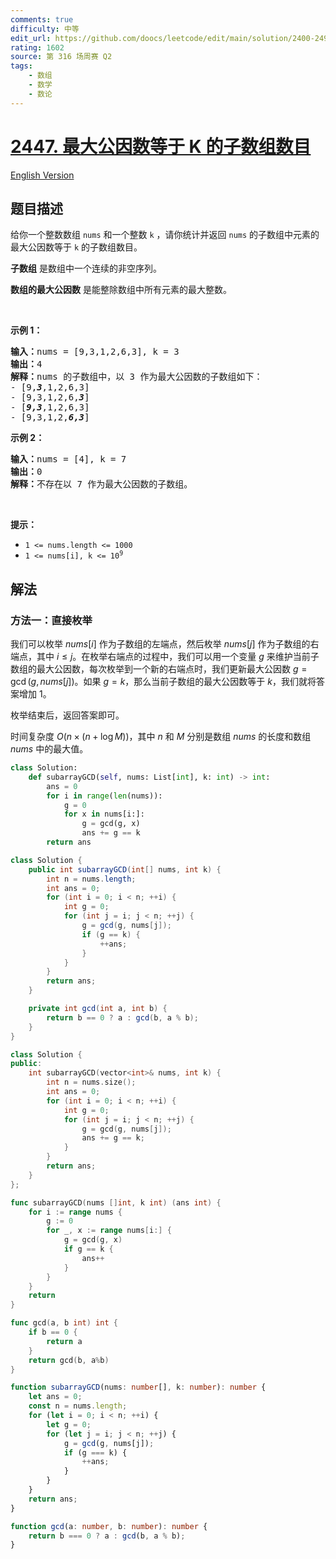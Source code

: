 ```yaml
---
comments: true
difficulty: 中等
edit_url: https://github.com/doocs/leetcode/edit/main/solution/2400-2499/2447.Number%20of%20Subarrays%20With%20GCD%20Equal%20to%20K/README.md
rating: 1602
source: 第 316 场周赛 Q2
tags:
    - 数组
    - 数学
    - 数论
---
```


<!-- problem:start -->

# [2447. 最大公因数等于 K 的子数组数目](https://leetcode.cn/problems/number-of-subarrays-with-gcd-equal-to-k)

[English Version](/solution/2400-2499/2447.Number%20of%20Subarrays%20With%20GCD%20Equal%20to%20K/README_EN.md)

## 题目描述

<!-- description:start -->

<p>给你一个整数数组&nbsp;<code>nums</code>&nbsp;和一个整数&nbsp;<code>k</code> ，请你统计并返回 <code>nums</code>&nbsp;的子数组中元素的最大公因数等于 <code>k</code>&nbsp;的子数组数目。</p>

<p><strong>子数组</strong> 是数组中一个连续的非空序列。</p>

<p><strong>数组的最大公因数</strong>&nbsp;是能整除数组中所有元素的最大整数。</p>

<p>&nbsp;</p>

<p><b>示例 1：</b></p>

<pre><b>输入：</b>nums = [9,3,1,2,6,3], k = 3
<b>输出：</b>4
<b>解释：</b>nums 的子数组中，以 3 作为最大公因数的子数组如下：
- [9,<strong><em>3</em></strong>,1,2,6,3]
- [9,3,1,2,6,<em><strong>3</strong></em>]
- [<strong><em>9,3</em></strong>,1,2,6,3]
- [9,3,1,2,<em><strong>6,3</strong></em>]
</pre>

<p><b>示例 2：</b></p>

<pre><b>输入：</b>nums = [4], k = 7
<b>输出：</b>0
<b>解释：</b>不存在以 7 作为最大公因数的子数组。
</pre>

<p>&nbsp;</p>

<p><b>提示：</b></p>

<ul>
	<li><code>1 &lt;= nums.length &lt;= 1000</code></li>
	<li><code>1 &lt;= nums[i], k &lt;= 10<sup>9</sup></code></li>
</ul>

<!-- description:end -->

## 解法

<!-- solution:start -->

### 方法一：直接枚举

我们可以枚举 $nums[i]$ 作为子数组的左端点，然后枚举 $nums[j]$ 作为子数组的右端点，其中 $i \le j$。在枚举右端点的过程中，我们可以用一个变量 $g$ 来维护当前子数组的最大公因数，每次枚举到一个新的右端点时，我们更新最大公因数 $g = \gcd(g, nums[j])$。如果 $g=k$，那么当前子数组的最大公因数等于 $k$，我们就将答案增加 $1$。

枚举结束后，返回答案即可。

时间复杂度 $O(n \times (n + \log M))$，其中 $n$ 和 $M$ 分别是数组 $nums$ 的长度和数组 $nums$ 中的最大值。

<!-- tabs:start -->

```python
class Solution:
    def subarrayGCD(self, nums: List[int], k: int) -> int:
        ans = 0
        for i in range(len(nums)):
            g = 0
            for x in nums[i:]:
                g = gcd(g, x)
                ans += g == k
        return ans
```

```java
class Solution {
    public int subarrayGCD(int[] nums, int k) {
        int n = nums.length;
        int ans = 0;
        for (int i = 0; i < n; ++i) {
            int g = 0;
            for (int j = i; j < n; ++j) {
                g = gcd(g, nums[j]);
                if (g == k) {
                    ++ans;
                }
            }
        }
        return ans;
    }

    private int gcd(int a, int b) {
        return b == 0 ? a : gcd(b, a % b);
    }
}
```

```cpp
class Solution {
public:
    int subarrayGCD(vector<int>& nums, int k) {
        int n = nums.size();
        int ans = 0;
        for (int i = 0; i < n; ++i) {
            int g = 0;
            for (int j = i; j < n; ++j) {
                g = gcd(g, nums[j]);
                ans += g == k;
            }
        }
        return ans;
    }
};
```

```go
func subarrayGCD(nums []int, k int) (ans int) {
	for i := range nums {
		g := 0
		for _, x := range nums[i:] {
			g = gcd(g, x)
			if g == k {
				ans++
			}
		}
	}
	return
}

func gcd(a, b int) int {
	if b == 0 {
		return a
	}
	return gcd(b, a%b)
}
```

```ts
function subarrayGCD(nums: number[], k: number): number {
    let ans = 0;
    const n = nums.length;
    for (let i = 0; i < n; ++i) {
        let g = 0;
        for (let j = i; j < n; ++j) {
            g = gcd(g, nums[j]);
            if (g === k) {
                ++ans;
            }
        }
    }
    return ans;
}

function gcd(a: number, b: number): number {
    return b === 0 ? a : gcd(b, a % b);
}
```

<!-- tabs:end -->

<!-- solution:end -->

<!-- problem:end -->
